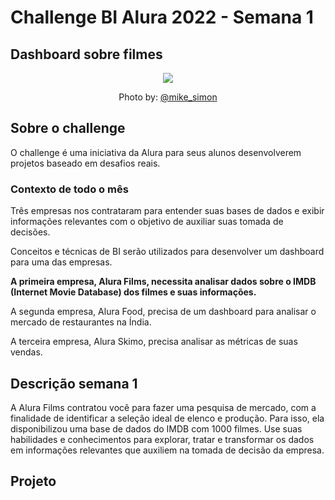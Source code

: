 # Challenge BI Alura 2022 - Semana 1
## Dashboard sobre filmes

<p align="center"> 
<img src="https://images.unsplash.com/photo-1536440136628-849c177e76a1?ixlib=rb-1.2.1&ixid=MnwxMjA3fDB8MHxwaG90by1wYWdlfHx8fGVufDB8fHx8&auto=format&fit=crop&w=725&q=80" </a>

<p align="center">
Photo by: </a> <a href="https://unsplash.com/@myke_simon"> @mike_simon </a>

## Sobre o challenge

O challenge é uma iniciativa da Alura para seus alunos desenvolverem projetos baseado em desafios reais.

### **Contexto de todo o mês**

Três empresas nos contrataram para entender suas bases de dados e exibir informações relevantes com o objetivo de auxiliar suas tomada de decisões.

Conceitos e técnicas de BI serão utilizados para desenvolver um dashboard para uma das empresas.

**A primeira empresa, Alura Films, necessita analisar dados sobre o IMDB (Internet Movie Database) dos filmes e suas informações.**

A segunda empresa, Alura Food, precisa de um dashboard para analisar o mercado de restaurantes na Índia.

A terceira empresa, Alura Skimo, precisa analisar as métricas de suas vendas.

## Descrição semana 1

A Alura Films contratou você para fazer uma pesquisa de mercado, com a finalidade de identificar a seleção ideal de elenco e produção. Para isso, ela disponibilizou uma base de dados do IMDB com 1000 filmes. Use suas habilidades e conhecimentos para explorar, tratar e transformar os dados em informações relevantes que auxiliem na tomada de decisão da empresa.

## Projeto


